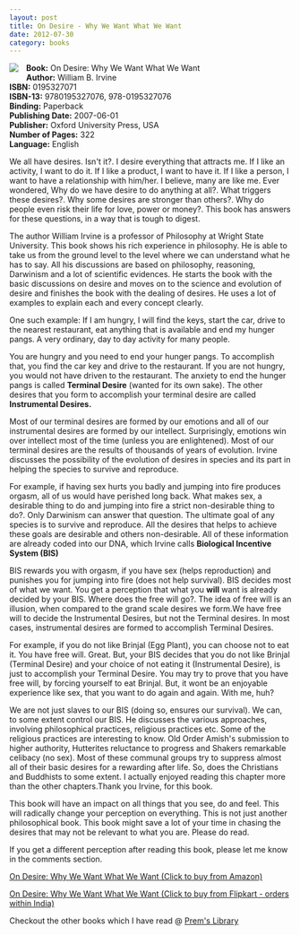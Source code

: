 ```yaml
---
layout: post
title: On Desire - Why We Want What We Want
date: 2012-07-30
category: books
---
```


<img style="clear: left; float: left; margin-bottom: 1em; margin-right: 1em;" 
src="{{site.img-url}}/on-desire-why-we-want-what-we-want-william-irvine.jpg"/>   

**Book:** On Desire: Why We Want What We Want  
**Author:** William B. Irvine  
**ISBN:** 0195327071  
**ISBN-13:** 9780195327076, 978-0195327076  
**Binding:** Paperback  
**Publishing Date:** 2007-06-01  
**Publisher:** Oxford University Press, USA  
**Number of Pages:** 322  
**Language:** English  
  
We all have desires. Isn't it?. I desire everything that attracts me. If I like an activity, I want to do it. If I like a product, I want to have it. If I like a person, I want to have a relationship with him/her. I believe, many are like me. Ever wondered, Why do we have desire to do anything at all?. What triggers these desires?. Why some desires are stronger than others?. Why do people even risk their life for love, power or money?. This book has answers for these questions, in a way that is tough to digest.  
  
The author William Irvine is a professor of Philosophy at Wright State University. This book shows his rich experience in philosophy. He is able to take us from the ground level to the level where we can understand what he has to say. All his discussions are based on philosophy, reasoning, Darwinism and a lot of scientific evidences. He starts the book with the basic discussions on desire and moves on to the science and evolution of desire and finishes the book with the dealing of desires. He uses a lot of examples to explain each and every concept clearly.  
  
One such example: If I am hungry, I will find the keys, start the car, drive to the nearest restaurant, eat anything that is available and end my hunger pangs. A very ordinary, day to day activity for many people.  
  
You are hungry and you need to end your hunger pangs. To accomplish that, you find the car key and drive to the restaurant. If you are not hungry, you would not have driven to the restaurant. The anxiety to end the hunger pangs is called **Terminal Desire** (wanted for its own sake). The other desires that you form to accomplish your terminal desire are called **Instrumental Desires.**  
  
Most of our terminal desires are formed by our emotions and all of our instrumental desires are formed by our intellect. Surprisingly, emotions win over intellect most of the time (unless you are enlightened). Most of our terminal desires are the results of thousands of years of evolution. Irvine discusses the possibility of the evolution of desires in species and its part in helping the species to survive and reproduce.  
  
For example, if having sex hurts you badly and jumping into fire produces orgasm, all of us would have perished long back. What makes sex, a desirable thing to do and jumping into fire a strict non-desirable thing to do?. Only Darwinism can answer that question. The ultimate goal of any species is to survive and reproduce. All the desires that helps to achieve these goals are desirable and others non-desirable. All of these information are already coded into our DNA, which Irvine calls **Biological Incentive System (BIS)**  
  
BIS rewards you with orgasm, if you have sex (helps reproduction) and punishes you for jumping into fire (does not help survival). BIS decides most of what we want. You get a perception that what you **will** want is already decided by your BIS. Where does the free will go?. The idea of free will is an illusion, when compared to the grand scale desires we form.We have free will to decide the Instrumental Desires, but not the Terminal desires. In most cases, instrumental desires are formed to accomplish Terminal Desires.  
  
For example, if you do not like Brinjal (Egg Plant), you can choose not to eat it. You have free will. Great. But, your BIS decides that you do not like Brinjal (Terminal Desire) and your choice of not eating it (Instrumental Desire), is just to accomplish your Terminal Desire. You may try to prove that you have free will, by forcing yourself  to eat Brinjal. But, it wont be an enjoyable experience like sex, that you want to do again and again. With me, huh?  
  
We are not just slaves to our BIS (doing so, ensures our survival). We can, to some extent control our BIS. He discusses the various approaches, involving philosophical practices, religious practices etc. Some of the religious practices are interesting to know. Old Order Amish's submission to higher authority, Hutterites reluctance to progress and Shakers remarkable celibacy (no sex). Most of these communal groups try to suppress almost all of their basic desires for a rewarding after life. So, does the Christians and Buddhists to some extent. I actually enjoyed reading this chapter more than the other chapters.Thank you Irvine, for this book.  
  
This book will have an impact on all things that you see, do and feel. This will radically change your perception on everything. This is not just another philosophical book. This book might save a lot of your time in chasing the desires that may not be relevant to what you are. Please do read.   
  
If you get a different perception after reading this book, please let me know in the comments section.  
  
[On Desire: Why We Want What We Want (Click to buy from Amazon)](http://www.amazon.com/gp/product/0195327071/ref=as_li_qf_sp_asin_tl?ie=UTF8&camp=1789&creative=9325&creativeASIN=0195327071&linkCode=as2&tag=booiverea-20)  
  
[On Desire: Why We Want What We Want (Click to buy from Flipkart - orders within India)](http://www.flipkart.com/on-desire-0195327071/p/itmczytfxvmv3zgy?pid=9780195327076&affid=INPremkblo)  

Checkout the other books which I have read @ [Prem's Library]({{site.url}}/category/books/)  

